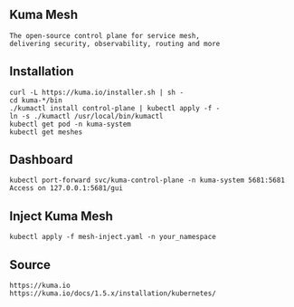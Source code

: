 ## Kuma Mesh
```
The open-source control plane for service mesh,
delivering security, observability, routing and more
```

## Installation

```
curl -L https://kuma.io/installer.sh | sh -
cd kuma-*/bin
./kumactl install control-plane | kubectl apply -f -
ln -s ./kumactl /usr/local/bin/kumactl
kubectl get pod -n kuma-system
kubectl get meshes
```

## Dashboard

```
kubectl port-forward svc/kuma-control-plane -n kuma-system 5681:5681
Access on 127.0.0.1:5681/gui
```

## Inject Kuma Mesh
```
kubectl apply -f mesh-inject.yaml -n your_namespace
```

## Source

```
https://kuma.io
https://kuma.io/docs/1.5.x/installation/kubernetes/
```